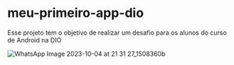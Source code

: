 # meu-primeiro-app-dio

Esse projeto tem o objetivo de realizar um desafio para os alunos do curso de Android na DIO

![WhatsApp Image 2023-10-04 at 21 31 27_1508360b](https://github.com/GPigoso/meu-primeiro-app-dio/assets/115513971/49585b91-062b-46e7-bda4-45e2f7bcc870)
